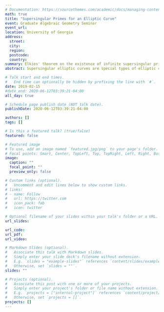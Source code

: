 ```yaml
---
# Documentation: https://sourcethemes.com/academic/docs/managing-content/
math: true
title: "Supersingular Primes for an Elliptic Curve"
event: Graduate Algebraic Geometry Seminar
event_url:
location: University of Georgia
address:
  street:
  city:
  region:
  postcode:
  country:
summary: Elkies' theorem on the existence of infinite supersingular primes
abstract: Supersingular elliptic curves are special types of elliptic curves that occur in positive characteristics. And we say that a rational prime is a supersingular prime for an elliptic curve over $\\mathbb{Q}$ if the reduction is supersingular. In this talk, I will discuss mainly about Elkies' theorem on the existence of infinite supersingular primes for an elliptitc curve.

# Talk start and end times.
#   End time can optionally be hidden by prefixing the line with `#`.
date: 2019-02-15
#date_end: 2020-06-12T03:39:21-04:00
all_day: true

# Schedule page publish date (NOT talk date).
publishDate: 2020-06-12T03:39:21-04:00

authors: []
tags: []

# Is this a featured talk? (true/false)
featured: false

# Featured image
# To use, add an image named `featured.jpg/png` to your page's folder. 
# Focal points: Smart, Center, TopLeft, Top, TopRight, Left, Right, BottomLeft, Bottom, BottomRight.
image:
  caption: ""
  focal_point: ""
  preview_only: false

# Custom links (optional).
#   Uncomment and edit lines below to show custom links.
# links:
# - name: Follow
#   url: https://twitter.com
#   icon_pack: fab
#   icon: twitter

# Optional filename of your slides within your talk's folder or a URL.
url_slides:

url_code:
url_pdf:
url_video:

# Markdown Slides (optional).
#   Associate this talk with Markdown slides.
#   Simply enter your slide deck's filename without extension.
#   E.g. `slides = "example-slides"` references `content/slides/example-slides.md`.
#   Otherwise, set `slides = ""`.
slides: ""

# Projects (optional).
#   Associate this post with one or more of your projects.
#   Simply enter your project's folder or file name without extension.
#   E.g. `projects = ["internal-project"]` references `content/project/deep-learning/index.md`.
#   Otherwise, set `projects = []`.
projects: []
---
```

